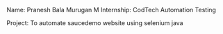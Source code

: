 Name: Pranesh Bala Murugan M
Internship: CodTech Automation Testing

Project: To automate saucedemo website using selenium java
